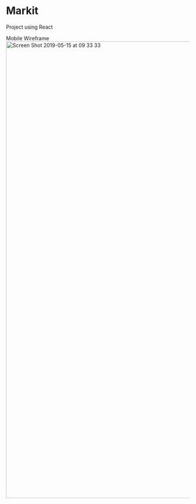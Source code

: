 # Markit

Project using React


Mobile Wireframe
<img width="1250" alt="Screen Shot 2019-05-15 at 09 33 33" src="https://user-images.githubusercontent.com/33978352/57747612-a9502380-7719-11e9-836b-660dc7d31e39.png">